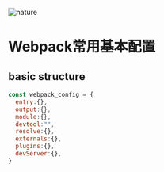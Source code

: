 ![nature][nature]
# Webpack常用基本配置
## basic structure
```javascript
const webpack_config = {
  entry:{},
  output:{},
  module:{},
  devtool:"",
  resolve:{},
  externals:{},
  plugins:{},
  devServer:{},
}
```
[nature]:https://unsplash.it/980/100/?random&blur